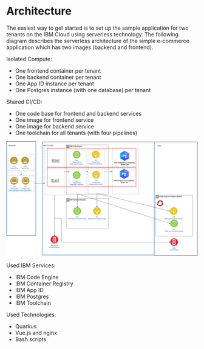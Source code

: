 # Architecture

The easiest way to get started is to set up the sample application for two tenants on the IBM Cloud using serverless technology. The following diagram describes the serverless architecture of the simple e-commerce application which has two images (backend and frontend).

Isolated Compute:

* One frontend container per tenant
* One backend container per tenant
* One App ID instance per tenant
* One Postgres instance (with one database) per tenant

Shared CI/CD:

* One code base for frontend and backend services
* One image for frontend service
* One image for backend service
* One toolchain for all tenants (with four pipelines)

![](../images/introduction/multi-tenant-app-architecture.png)

Used IBM Services:

* IBM Code Engine
* IBM Container Registry
* IBM App ID
* IBM Postgres
* IBM Toolchain

Used Technologies:

* Quarkus
* Vue.js and nginx
* Bash scripts